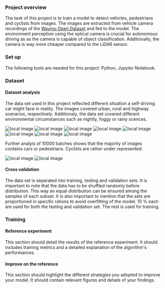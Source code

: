 ### Project overview
The task of this project is to train a model to detect vehicles, pedestrians and cyclists from images. The images are extracted from vehicle camera recordings of the [Waymo Open Dataset](https://waymo.com/open/) and fed to the model. The environment perception using the optical camera is crucial for autonomous driving as as the camera is capable of object classification.
Additionally, the camera is way more cheaper compared to the LiDAR sensor.

### Set up
The following tools are needed for this project: Python, Jupyter Notebook.

### Dataset
#### Dataset analysis
The data set used in this project reflected different situation a self-driving car might face in reality. The images covered urban, rural and highway scenarios, respectively. Additionaly, the data set covered different environmental circumstances such as nightly, foggy or rainy scences.

![local image](doc/pic1.png)
![local image](doc/pic2.png)
![local image](doc/pic3.png)
![local image](doc/pic4.png)
![local image](doc/pic5.png)
![local image](doc/pic6.png)
![local image](doc/pic7.png)
![local image](doc/pic8.png)

Further analyis of 10000 batches shows that the majority of images contains cars or pedestrians. Cyclists are rather under represented.

![local image](doc/pic10.png)
![local image](doc/pic9.png)

#### Cross validation
The data set is separated into training, testing and validation sets. It is important to note that the data has to be shuffled randomly before distribution. This way an equal distribution can be ensured among the samples of each subset. It is also important to mention that the sets are proportioned in specific rations to avoid overfitting of the model. 10 % each are used for both the testing and validation set. The rest is used for training.

### Training
#### Reference experiment
This section should detail the results of the reference experiment. It should includes training metrics and a detailed explanation of the algorithm's performances.

#### Improve on the reference
This section should highlight the different strategies you adopted to improve your model. It should contain relevant figures and details of your findings. 
